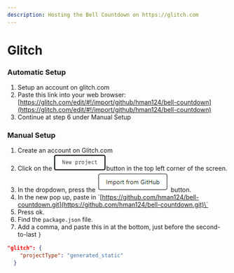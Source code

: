 ```yaml
---
description: Hosting the Bell Countdown on https://glitch.com
---
```


# Glitch

### Automatic Setup

1. &#x20;Setup an account on glitch.com
2. Paste this link into your web browser: [https://glitch.com/edit/#!/import/github/hman124/bell-countdown](https://glitch.com/edit/#!/import/github/hman124/bell-countdown)
3. Continue at step 6 under Manual Setup

### Manual Setup

1. Create an account on Glitch.com
2. Click on the ![](../.gitbook/assets/image.png)button in the top left corner of the screen.
3. In the dropdown, press the![](<../.gitbook/assets/image (1).png>)button.
4. In the new pop up, paste in \`[https://github.com/hman124/bell-countdown.git](https://github.com/hman124/bell-countdown.git)\`
5. Press ok.
6. Find the `package.json` file.&#x20;
7. Add a comma, and paste this in at the bottom, just before the second-to-last `}`

```json
"glitch": {
    "projectType": "generated_static"
  }
```
